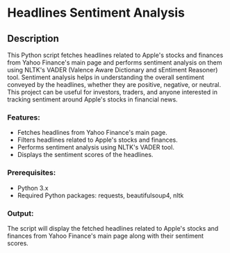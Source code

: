# Headlines Sentiment Analysis

## Description

This Python script fetches headlines related to Apple's stocks and finances from Yahoo Finance's main page and performs sentiment analysis on them using NLTK's VADER (Valence Aware Dictionary and sEntiment Reasoner) tool. Sentiment analysis helps in understanding the overall sentiment conveyed by the headlines, whether they are positive, negative, or neutral. This project can be useful for investors, traders, and anyone interested in tracking sentiment around Apple's stocks in financial news.

### Features:

- Fetches headlines from Yahoo Finance's main page.
- Filters headlines related to Apple's stocks and finances.
- Performs sentiment analysis using NLTK's VADER tool.
- Displays the sentiment scores of the headlines.

### Prerequisites:

- Python 3.x
- Required Python packages: requests, beautifulsoup4, nltk

### Output:

The script will display the fetched headlines related to Apple's stocks and finances from Yahoo Finance's main page along with their sentiment scores.


